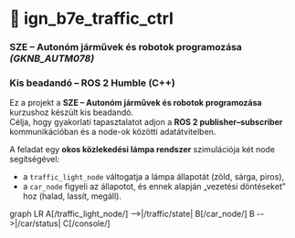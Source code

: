 # 🚦 ign_b7e_traffic_ctrl

### SZE – Autonóm járművek és robotok programozása *(GKNB_AUTM078)*  
### Kis beadandó – ROS 2 Humble (C++)

Ez a projekt a **SZE – Autonóm járművek és robotok programozása** kurzushoz készült kis beadandó.  
Célja, hogy gyakorlati tapasztalatot adjon a **ROS 2 publisher–subscriber** kommunikációban és a node-ok közötti adatátvitelben.  

A feladat egy **okos közlekedési lámpa rendszer** szimulációja két node segítségével:  
- a `traffic_light_node` váltogatja a lámpa állapotát (zöld, sárga, piros),  
- a `car_node` figyeli az állapotot, és ennek alapján „vezetési döntéseket” hoz (halad, lassít, megáll).

graph LR
    A[/traffic_light_node/] -->|/traffic/state| B[/car_node/]
    B -->|/car/status| C[/console/]
